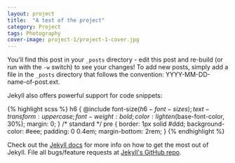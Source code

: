 ```yaml
---
layout: project
title:  "A test of the project"
category: Project
tags: Photography
cover-image: project-1/project-1-cover.jpg
---
```


You'll find this post in your `_posts` directory - edit this post and re-build (or run with the `-w` switch) to see your changes!
To add new posts, simply add a file in the `_posts` directory that follows the convention: YYYY-MM-DD-name-of-post.ext.

Jekyll also offers powerful support for code snippets:

{% highlight scss %}
h6 {
    @include font-size($h6-font-sizes);
    text-transform: uppercase;
    font-weight: bold;
    color: lighten($base-font-color, 30%);
    margin: 0;
}
/* standard */
pre {
    border: 1px solid #ddd;
    background-color: #eee;
    padding: 0 0.4em;
    margin-bottom: 2rem;
}
{% endhighlight %}

Check out the [Jekyll docs][jekyll] for more info on how to get the most out of Jekyll. File all bugs/feature requests at [Jekyll's GitHub repo][jekyll-gh].

[jekyll-gh]: https://github.com/mojombo/jekyll
[jekyll]:    http://jekyllrb.com
